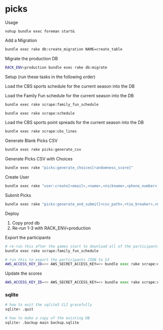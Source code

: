 picks
=====

Usage

```
nohup bundle exec foreman start&
```

Add a Migration

``` bash
bundle exec rake db:create_migration NAME=create_table
```

Migrate the production DB

```bash
RACK_ENV=production bundle exec rake db:migrate
```

Setup (run these tasks in the following order)

Load the CBS sports schedule for the current season into the DB

Load the Family Fun schedule for the current season into the DB

``` bash
bundle exec rake scrape:family_fun_schedule
```

``` bash
bundle exec rake scrape:schedule
```

Load the CBS sports point spreads for the current season into the DB

``` bash
bundle exec rake scrape:cbs_lines
```

Generate Blank Picks CSV

```bash
bundle exec rake picks:generate_csv
```

Generate Picks CSV with Choices

```bash
bundle exec rake "picks:generate_choices[randomness_score]"
```

Create User

```bash
bundle exec rake "user:create[<email>,<name>,<nickname>,<phone_number>]"
```

Submit Picks

```bash
bundle exec rake "picks:generate_and_submit[<csv_path>,<tie_breaker>,<nickname>,<password>]"
```

Deploy

1. Copy prod db
2. Re-run 1-3 with RACK_ENV=production

Export the participants

``` bash
# re-run this after the games start to download all of the participants into the DB
bundle exec rake scrape:family_fun_schedule

# run this to export the participants JSON to S3
AWS_ACCESS_KEY_ID=<> AWS_SECRET_ACCESS_KEY=<> bundle exec rake scrape:export_participants
```

Update the scores

``` bash
AWS_ACCESS_KEY_ID=<> AWS_SECRET_ACCESS_KEY=<> bundle exec rake scrape:update_scores
```

### sqlite

``` bash
# how to exit the sqlite3 CLI gracefully
sqlite> .quit

# how to make a copy of the existing DB
sqlite> .backup main backup.sqlite
```
